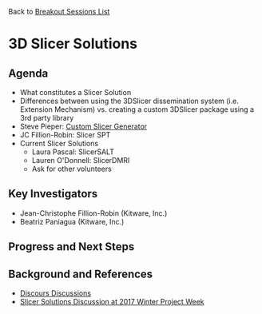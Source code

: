 Back to [Breakout Sessions List](../README.md#BreakoutSessions)

# 3D Slicer Solutions

## Agenda

* What constitutes a Slicer Solution
* Differences between using the 3DSlicer dissemination system (i.e. Extension Mechanism) vs. creating a custom 3DSlicer package using a 3rd party library
* Steve Pieper: [Custom Slicer Generator](https://github.com/pieper/CustomSlicerGenerator)
* JC Fillion-Robin: Slicer SPT
* Current Slicer Solutions
  * Laura Pascal: SlicerSALT
  * Lauren O'Donnell: SlicerDMRI
  * Ask for other volunteers

## Key Investigators

- Jean-Christophe Fillion-Robin (Kitware, Inc.)
- Beatriz Paniagua (Kitware, Inc.)

## Progress and Next Steps

<!--Describe progress and next steps in a few bullet points as you are making progress.-->

## Background and References

<!--Use this space for information that may help people better understand your project, like links to papers, source code, or data.-->

- [Discours Discussions](https://discourse.slicer.org/t/its-all-about-transitions-lets-talk-about-slicers-landing-page/113/28?u=jcfr)
- [Slicer Solutions Discussion at 2017 Winter Project Week](https://na-mic.org/wiki/2017_Winter_Project_Week/Organizations)

